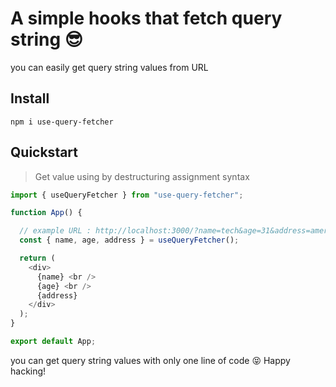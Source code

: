 <div>
  <h1>A simple hooks that fetch query string 😎</h1>
</div>

you can easily get query string values from URL

Install
------
```shell
npm i use-query-fetcher
```

Quickstart
-------
>Get value using by destructuring assignment syntax
```js
import { useQueryFetcher } from "use-query-fetcher";

function App() {

  // example URL : http://localhost:3000/?name=tech&age=31&address=america
  const { name, age, address } = useQueryFetcher();

  return (
    <div>
      {name} <br />
      {age} <br />
      {address}
    </div>
  );
}

export default App;
```


you can get query string values with only one line of code 😝 Happy hacking!
